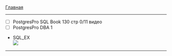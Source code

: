 [Главная](../README.md)

<hr>

- [ ] PostgresPro SQL Book 130 стр 0/11 видео
- [ ] PostgresPro DBA 1

- SQL_EX  
![](https://geps.dev/progress/12)
<hr>